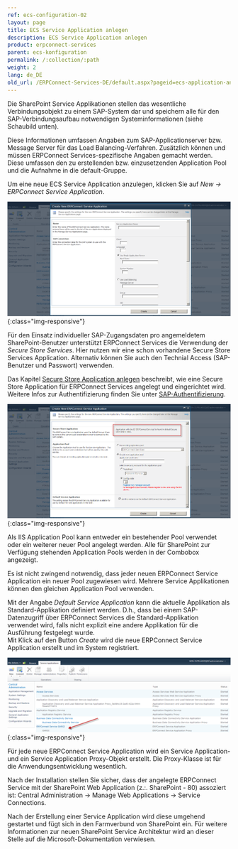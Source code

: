 ```yaml
---
ref: ecs-configuration-02
layout: page
title: ECS Service Application anlegen
description: ECS Service Application anlegen
product: erpconnect-services
parent: ecs-konfiguration
permalink: /:collection/:path
weight: 2
lang: de_DE
old_url: /ERPConnect-Services-DE/default.aspx?pageid=ecs-application-anlegen
---
```


Die SharePoint Service Applikationen stellen das wesentliche Verbindungsobjekt zu einem SAP-System dar und speichern alle für den SAP-Verbindungsaufbau notwendigen Systeminformationen (siehe Schaubild unten). 

Diese Informationen umfassen Angaben zum SAP-Applicationserver bzw. Message Server für das Load Balancing-Verfahren. Zusätzlich können und müssen ERPConnect Services-spezifische Angaben gemacht werden. Diese umfassen den zu erstellenden bzw. einzusetzenden Application Pool und die Aufnahme in die default-Gruppe.

Um eine neue ECS Service Application anzulegen, klicken Sie auf *New -> ERPConnect Service Application*.

![ECS-Create-Application-01](/img/content/ECS-Create-Application-01.png){:class="img-responsive"}

Für den Einsatz individueller SAP-Zugangsdaten pro angemeldetem SharePoint-Benutzer unterstützt ERPConnect Services die Verwendung der *Secure Store Services*. Hier nutzen wir eine schon vorhandene Secure Store Services Application. Alternativ können Sie auch den Technial Access (SAP-Benutzer und Passwort) verwenden.

Das Kapitel [Secure Store Application anlegen](./ecs-secure-store-application-anlegen)  beschreibt, wie eine Secure Store Application für ERPConnect Services angelegt und eingerichtet wird.<br>
Weitere Infos zur Authentifizierung finden Sie unter [SAP-Authentifizierung](../ecs-sap-verbindung/ecs-sap-authentifizierung).

![ECS-Create-Application-02](/img/content/ECS-Create-Application-02.png){:class="img-responsive"}

Als IIS Application Pool kann entweder ein bestehender Pool verwendet oder ein weiterer neuer Pool angelegt werden. Alle für SharePoint zur Verfügung stehenden Application Pools werden in der Combobox angezeigt.

Es ist nicht zwingend notwendig, dass jeder neuen ERPConnect Service Application ein neuer Pool zugewiesen wird. Mehrere Service Applikationen können den gleichen Application Pool verwenden.

Mit der Angabe *Default Service Application* kann die aktuelle Applikation als Standard-Applikation definiert werden. D.h., dass bei einem SAP-Datenzugriff über ERPConnect Services die Standard-Applikation verwendet wird, falls nicht explizit eine andere Applikation für die Ausführung festgelegt wurde.<br>
Mit Klick auf den Button *Create* wird die neue ERPConnect Service Application erstellt und im System registriert.

![ECS-Create-Application-03](/img/content/ECS-Create-Application-03.png){:class="img-responsive"}

Für jede neue ERPConnect Service Application wird ein Service Application- und ein Service Application Proxy-Objekt erstellt. Die Proxy-Klasse ist für die Anwendungsentwicklung wesentlich.

Nach der Installation stellen Sie sicher, dass der angelegte ERPConnect Service mit der SharePoint Web Application (z.:. SharePoint - 80) assoziert ist: Central Administration -> Manage Web Applications -> Service Connections.

Nach der Erstellung einer Service Application wird diese umgehend gestartet und fügt sich in den Farmverbund von SharePoint ein. Für weitere Informationen zur neuen SharePoint Service Architektur wird an dieser Stelle auf die Microsoft-Dokumentation verwiesen.